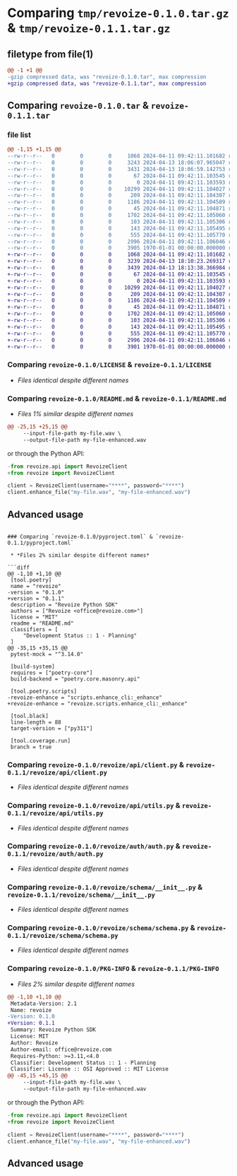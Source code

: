 # Comparing `tmp/revoize-0.1.0.tar.gz` & `tmp/revoize-0.1.1.tar.gz`

## filetype from file(1)

```diff
@@ -1 +1 @@
-gzip compressed data, was "revoize-0.1.0.tar", max compression
+gzip compressed data, was "revoize-0.1.1.tar", max compression
```

## Comparing `revoize-0.1.0.tar` & `revoize-0.1.1.tar`

### file list

```diff
@@ -1,15 +1,15 @@
--rw-r--r--   0        0        0     1068 2024-04-11 09:42:11.101682 revoize-0.1.0/LICENSE
--rw-r--r--   0        0        0     3243 2024-04-13 18:06:07.965047 revoize-0.1.0/README.md
--rw-r--r--   0        0        0     3431 2024-04-13 18:06:59.142753 revoize-0.1.0/pyproject.toml
--rw-r--r--   0        0        0       67 2024-04-11 09:42:11.103545 revoize-0.1.0/revoize/__init__.py
--rw-r--r--   0        0        0        0 2024-04-11 09:42:11.103593 revoize-0.1.0/revoize/api/__init__.py
--rw-r--r--   0        0        0    10299 2024-04-11 09:42:11.104027 revoize-0.1.0/revoize/api/client.py
--rw-r--r--   0        0        0      209 2024-04-11 09:42:11.104307 revoize-0.1.0/revoize/api/exceptions.py
--rw-r--r--   0        0        0     1186 2024-04-11 09:42:11.104589 revoize-0.1.0/revoize/api/utils.py
--rw-r--r--   0        0        0       45 2024-04-11 09:42:11.104871 revoize-0.1.0/revoize/auth/__init__.py
--rw-r--r--   0        0        0     1702 2024-04-11 09:42:11.105060 revoize-0.1.0/revoize/auth/auth.py
--rw-r--r--   0        0        0      103 2024-04-11 09:42:11.105306 revoize-0.1.0/revoize/auth/exceptions.py
--rw-r--r--   0        0        0      143 2024-04-11 09:42:11.105495 revoize-0.1.0/revoize/defaults.py
--rw-r--r--   0        0        0      555 2024-04-11 09:42:11.105770 revoize-0.1.0/revoize/schema/__init__.py
--rw-r--r--   0        0        0     2996 2024-04-11 09:42:11.106046 revoize-0.1.0/revoize/schema/schema.py
--rw-r--r--   0        0        0     3905 1970-01-01 00:00:00.000000 revoize-0.1.0/PKG-INFO
+-rw-r--r--   0        0        0     1068 2024-04-11 09:42:11.101682 revoize-0.1.1/LICENSE
+-rw-r--r--   0        0        0     3239 2024-04-13 18:10:23.269317 revoize-0.1.1/README.md
+-rw-r--r--   0        0        0     3439 2024-04-13 18:13:38.366984 revoize-0.1.1/pyproject.toml
+-rw-r--r--   0        0        0       67 2024-04-11 09:42:11.103545 revoize-0.1.1/revoize/__init__.py
+-rw-r--r--   0        0        0        0 2024-04-11 09:42:11.103593 revoize-0.1.1/revoize/api/__init__.py
+-rw-r--r--   0        0        0    10299 2024-04-11 09:42:11.104027 revoize-0.1.1/revoize/api/client.py
+-rw-r--r--   0        0        0      209 2024-04-11 09:42:11.104307 revoize-0.1.1/revoize/api/exceptions.py
+-rw-r--r--   0        0        0     1186 2024-04-11 09:42:11.104589 revoize-0.1.1/revoize/api/utils.py
+-rw-r--r--   0        0        0       45 2024-04-11 09:42:11.104871 revoize-0.1.1/revoize/auth/__init__.py
+-rw-r--r--   0        0        0     1702 2024-04-11 09:42:11.105060 revoize-0.1.1/revoize/auth/auth.py
+-rw-r--r--   0        0        0      103 2024-04-11 09:42:11.105306 revoize-0.1.1/revoize/auth/exceptions.py
+-rw-r--r--   0        0        0      143 2024-04-11 09:42:11.105495 revoize-0.1.1/revoize/defaults.py
+-rw-r--r--   0        0        0      555 2024-04-11 09:42:11.105770 revoize-0.1.1/revoize/schema/__init__.py
+-rw-r--r--   0        0        0     2996 2024-04-11 09:42:11.106046 revoize-0.1.1/revoize/schema/schema.py
+-rw-r--r--   0        0        0     3901 1970-01-01 00:00:00.000000 revoize-0.1.1/PKG-INFO
```

### Comparing `revoize-0.1.0/LICENSE` & `revoize-0.1.1/LICENSE`

 * *Files identical despite different names*

### Comparing `revoize-0.1.0/README.md` & `revoize-0.1.1/README.md`

 * *Files 1% similar despite different names*

```diff
@@ -25,15 +25,15 @@
     --input-file-path my-file.wav \
     --output-file-path my-file-enhanced.wav
 ```
 
 or through the Python API:
 
 ```py
-from revoize.api import RevoizeClient
+from revoize import RevoizeClient
 
 client = RevoizeClient(username="****", password="****")
 client.enhance_file("my-file.wav", "my-file-enhanced.wav")
 ```
 
 ## Advanced usage
```

### Comparing `revoize-0.1.0/pyproject.toml` & `revoize-0.1.1/pyproject.toml`

 * *Files 2% similar despite different names*

```diff
@@ -1,10 +1,10 @@
 [tool.poetry]
 name = "revoize"
-version = "0.1.0"
+version = "0.1.1"
 description = "Revoize Python SDK"
 authors = ["Revoize <office@revoize.com>"]
 license = "MIT"
 readme = "README.md"
 classifiers = [
     "Development Status :: 1 - Planning"
 ]
@@ -35,15 +35,15 @@
 pytest-mock = "^3.14.0"
 
 [build-system]
 requires = ["poetry-core"]
 build-backend = "poetry.core.masonry.api"
 
 [tool.poetry.scripts]
-revoize-enhance = "scripts.enhance_cli:_enhance"
+revoize-enhance = "revoize.scripts.enhance_cli:_enhance"
 
 [tool.black]
 line-length = 88
 target-version = ["py311"]
 
 [tool.coverage.run]
 branch = true
```

### Comparing `revoize-0.1.0/revoize/api/client.py` & `revoize-0.1.1/revoize/api/client.py`

 * *Files identical despite different names*

### Comparing `revoize-0.1.0/revoize/api/utils.py` & `revoize-0.1.1/revoize/api/utils.py`

 * *Files identical despite different names*

### Comparing `revoize-0.1.0/revoize/auth/auth.py` & `revoize-0.1.1/revoize/auth/auth.py`

 * *Files identical despite different names*

### Comparing `revoize-0.1.0/revoize/schema/__init__.py` & `revoize-0.1.1/revoize/schema/__init__.py`

 * *Files identical despite different names*

### Comparing `revoize-0.1.0/revoize/schema/schema.py` & `revoize-0.1.1/revoize/schema/schema.py`

 * *Files identical despite different names*

### Comparing `revoize-0.1.0/PKG-INFO` & `revoize-0.1.1/PKG-INFO`

 * *Files 2% similar despite different names*

```diff
@@ -1,10 +1,10 @@
 Metadata-Version: 2.1
 Name: revoize
-Version: 0.1.0
+Version: 0.1.1
 Summary: Revoize Python SDK
 License: MIT
 Author: Revoize
 Author-email: office@revoize.com
 Requires-Python: >=3.11,<4.0
 Classifier: Development Status :: 1 - Planning
 Classifier: License :: OSI Approved :: MIT License
@@ -45,15 +45,15 @@
     --input-file-path my-file.wav \
     --output-file-path my-file-enhanced.wav
 ```
 
 or through the Python API:
 
 ```py
-from revoize.api import RevoizeClient
+from revoize import RevoizeClient
 
 client = RevoizeClient(username="****", password="****")
 client.enhance_file("my-file.wav", "my-file-enhanced.wav")
 ```
 
 ## Advanced usage
```

